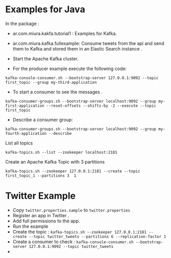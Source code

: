 Examples for Java 
=================

In the package :

* ar.com.miura.kakfa.tutorial1 : Examples for Kafka.
* ar.com.miura.kafka.fullexample: Consume tweets from the api and send them to Kafka and stored them in an Elastic Search instance .

* Start the Apache Kafka cluster.

* For the producer example execute the following code:
```
kafka-console-consumer.sh --bootstrap-server 127.0.0.1:9092 --topic first_topic --group my-third-application
```
* To start a consumer to see the messages .
```
kafka-consumer-groups.sh --bootstrap-server localhost:9092 --group my-first-application --reset-offsets --shifts-by -2 --execute --topic first_topic
```
* Describe a consumer group:
```
kafka-consumer-groups.sh --bootstrap-server localhost:9092 --group my-fourth-application --describe
```
List all topics
```
kafka-topics.sh --list --zookeeper localhost:2181
```
Create an Apache Kafka Topic with 3 partitions
```
kafka-topics.sh --zookeeper 127.0.0.1:2181 --create --topic first_topic_1 --partitions 3  1
```
Twitter Example
==============

* Copy ```twitter.properties.sample``` to ```twitter.properties```
* Register an app in Twitter .
* Add full permissions to the app.
* Run the example
* Create the topic : ```kafka-topics.sh --zookeeper 127.0.0.1:2181 --create --topic twitter_tweets --partitions 6 --replication-factor 1```
* Create a consumer to check : ```kafka-console-consumer.sh --bootstrap-server 127.0.0.1:9092 --topic twitter_tweets```
* 